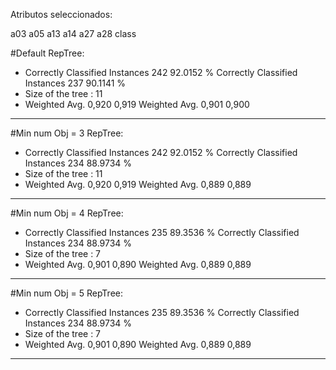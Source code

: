 Atributos seleccionados: 

a03
a05
a13
a14
a27
a28
class


#Default RepTree:
* Correctly Classified Instances         242               92.0152 %
Correctly Classified Instances         237               90.1141 %
* Size of the tree : 11
* Weighted Avg. 0,920 0,919
Weighted Avg. 0,901 0,900
---- 

#Min num Obj = 3 RepTree:
* Correctly Classified Instances         242               92.0152 %
Correctly Classified Instances         234               88.9734 %
* Size of the tree : 11
* Weighted Avg. 0,920 0,919
Weighted Avg. 0,889 0,889
---- 

#Min num Obj = 4 RepTree:
* Correctly Classified Instances         235               89.3536 %
Correctly Classified Instances         234               88.9734 %
* Size of the tree : 7
* Weighted Avg. 0,901 0,890
Weighted Avg. 0,889 0,889
---- 

#Min num Obj = 5 RepTree:
* Correctly Classified Instances         235               89.3536 %
Correctly Classified Instances         234               88.9734 %
* Size of the tree : 7
* Weighted Avg. 0,901 0,890
Weighted Avg. 0,889 0,889
---- 

